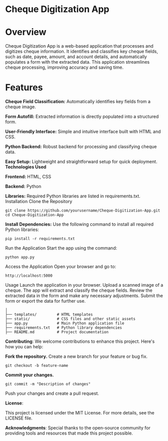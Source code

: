 # Cheque Digitization App
# Overview
Cheque Digitization App is a web-based application that processes and digitizes cheque information. It identifies and classifies key cheque fields, such as date, payee, amount, and account details, and automatically populates a form with the extracted data. This application streamlines cheque processing, improving accuracy and saving time.

# Features
**Cheque Field Classification:** Automatically identifies key fields from a cheque image.

**Form Autofill:** Extracted information is directly populated into a structured form.

**User-Friendly Interface:** Simple and intuitive interface built with HTML and CSS.

**Python Backend:** Robust backend for processing and classifying cheque data.

**Easy Setup:** Lightweight and straightforward setup for quick deployment.
**Technologies Used**

**Frontend:** HTML, CSS

**Backend:** Python

**Libraries:** Required Python libraries are listed in requirements.txt.
Installation
Clone the Repository
```
git clone https://github.com/yourusername/Cheque-Digitization-App.git
cd Cheque-Digitization-App
```
**Install Dependencies:**
Use the following command to install all required Python libraries:
```
pip install -r requirements.txt
```
Run the Application
Start the app using the command:
```
python app.py
```
Access the Application
Open your browser and go to:
```
http://localhost:5000
```
Usage
Launch the application in your browser.
Upload a scanned image of a cheque.
The app will extract and classify the cheque fields.
Review the extracted data in the form and make any necessary adjustments.
Submit the form or export the data for further use.

```
│  
├── templates/         # HTML templates  
├── static/            # CSS files and other static assets  
├── app.py             # Main Python application file  
├── requirements.txt   # Python library dependencies  
├── README.md          # Project documentation  
```

**Contributing**:
We welcome contributions to enhance this project. Here's how you can help:

**Fork the repository.**
Create a new branch for your feature or bug fix.
```
git checkout -b feature-name
```
**Commit your changes.**
```
git commit -m "Description of changes"
```
Push your changes and create a pull request.

**License**:

This project is licensed under the MIT License. For more details, see the LICENSE file.

**Acknowledgments**:
Special thanks to the open-source community for providing tools and resources that made this project possible.


